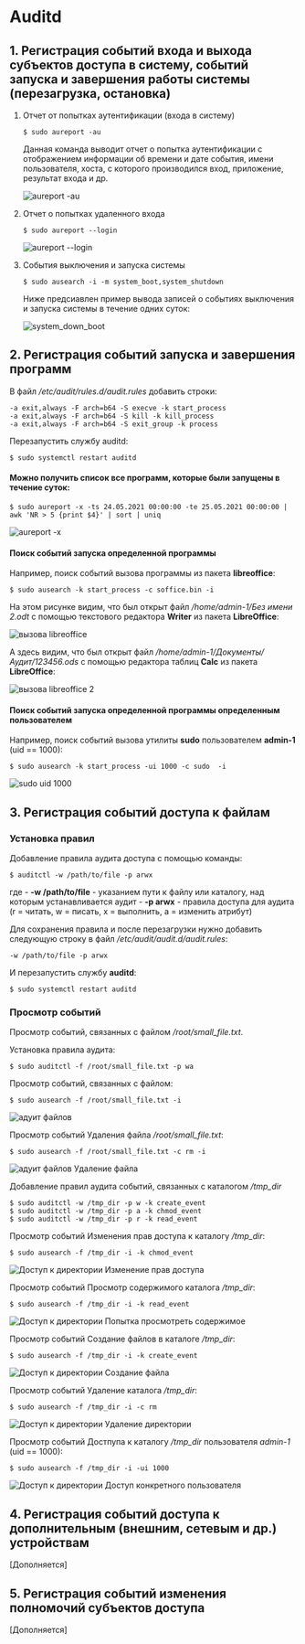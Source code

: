 # Auditd

## 1. Регистрация событий входа и выхода субъектов доступа в систему, событий запуска и завершения работы системы (перезагрузка, остановка)

1) Отчет от попытках аутентификации (входа в систему)
    ```
    $ sudo aureport -au
    ```
    
    Данная команда выводит отчет о попытка аутентификации с отображением информации об времени и дате события, имени пользователя, хоста, с которого производился вход, 
    приложение, результат входа и др.
    
    ![aureport -au](https://user-images.githubusercontent.com/40645030/119325487-961daa00-bc89-11eb-9070-45d9a19a3769.png)

2) Отчет о попытках удаленного входа
    
    ```
    $ sudo aureport --login
    ```
    
    ![aureport --login](https://user-images.githubusercontent.com/40645030/120147453-56a60f00-c1ef-11eb-8f1a-44a88cb47ea2.png)


3) События выключения и запуска системы
    
    ```
    $ sudo ausearch -i -m system_boot,system_shutdown
    ```
    Ниже предсиавлен пример вывода записей о событиях выключения и запуска системы в течение одних суток:
    
    ![system_down_boot](https://user-images.githubusercontent.com/40645030/119345196-39c68480-bca1-11eb-8c70-dcc6e44956fb.png)

   
## 2. Регистрация событий запуска и завершения программ
    
В файл */etc/audit/rules.d/audit.rules* добавить строки:
```
-a exit,always -F arch=b64 -S execve -k start_process
-a exit,always -F arch=b64 -S kill -k kill_process
-a exit,always -F arch=b64 -S exit_group -k process
```

Перезапустить службу auditd:

```
$ sudo systemctl restart auditd
```

#### Можно получить список все программ, которые были запущены в течение суток:

```
$ sudo aureport -x -ts 24.05.2021 00:00:00 -te 25.05.2021 00:00:00 | awk 'NR > 5 {print $4}' | sort | uniq
```

![aureport -x](https://user-images.githubusercontent.com/40645030/119349358-c3c51c00-bca6-11eb-9203-86819002f6b5.png)

#### Поиск событий запуска определенной программы

Например, поиск событий вызова программы из пакета **libreoffice**:

```
$ sudo ausearch -k start_process -c soffice.bin -i
```

На этом рисунке видим, что был открыт файл */home/admin-1/Без имени 2.odt* с помощью текстового редактора **Writer** из пакета **LibreOffice**:

![вызова libreoffice](https://user-images.githubusercontent.com/40645030/119356677-61244e00-bcaf-11eb-8662-e1c51ff8a4e2.png)

А здесь видим, что был открыт файл */home/admin-1/Документы/Аудит/123456.ods* с помощью редактора таблиц **Calc** из пакета **LibreOffice**:

![вызова libreoffice 2](https://user-images.githubusercontent.com/40645030/119357172-ed367580-bcaf-11eb-8805-f1c6b821f469.png)

#### Поиск событий запуска определенной программы определенным пользователем

Например, поиск событий вызова утилиты **sudo** пользователем **admin-1** (uid == 1000):

```
$ sudo ausearch -k start_process -ui 1000 -c sudo  -i
```

![sudo uid 1000 ](https://user-images.githubusercontent.com/40645030/119358004-d6445300-bcb0-11eb-9662-611a3639ed57.png)


## 3. Регистрация событий доступа к файлам


### Установка правил

Добавление правила аудита доступа с помощью команды: 
```
$ auditctl -w /path/to/file -p arwx
```
где 
    - **-w /path/to/file** - указанием пути к файлу или каталогу, над которым устанавливается аудит
    - **-p arwx** - правила доступа для аудита (r = читать, w = писать, x = выполнить, a = изменить атрибут)
    
Для сохранения правила и после перезагрузки нужно добавить следующую строку в файл */etc/audit/audit.d/audit.rules*:
```
-w /path/to/file -p arwx
```
И перезапустить службу **auditd**:

```
$ sudo systemctl restart auditd
```

### Просмотр событий

Просмотр событий, связанных с файлом */root/small_file.txt*.

Установка правила аудита: 

```
$ sudo auditctl -f /root/small_file.txt -p wa
```

Просмотр событий, связанных с файлом:

```
$ sudo ausearch -f /root/small_file.txt -i
```
![адуит файлов](https://user-images.githubusercontent.com/40645030/119447379-7c876b80-bd38-11eb-9765-4296516cc77d.png)


Просмотр событий Удаления файла */root/small_file.txt*:
```
$ sudo ausearch -f /root/small_file.txt -c rm -i
```

![адуит файлов Удаление файла](https://user-images.githubusercontent.com/40645030/119447401-84471000-bd38-11eb-8760-ba2fc8473399.png)

Добавление правил аудита событий, связанных с каталогом */tmp_dir*

```
$ sudo auditctl -w /tmp_dir -p w -k create_event
$ sudo auditctl -w /tmp_dir -p a -k chmod_event
$ sudo auditctl -w /tmp_dir -p r -k read_event
```

Просмотр событий Изменения прав доступа к каталогу */tmp_dir*:

```
$ sudo ausearch -f /tmp_dir -i -k chmod_event
```

![Доступ к директории Изменение прав доступа](https://user-images.githubusercontent.com/40645030/119450195-3cc28300-bd3c-11eb-9e7f-bc879951fca8.png)

Просмотр событий Просмотр содержимого каталога */tmp_dir*:

```
$ sudo ausearch -f /tmp_dir -i -k read_event
```

![Доступ к директории Попытка просмотреть содержимое](https://user-images.githubusercontent.com/40645030/119450229-45b35480-bd3c-11eb-9402-dace2ad7b77d.png)

Просмотр событий Создание файлов в каталоге */tmp_dir*:

```
$ sudo ausearch -f /tmp_dir -i -k create_event 
```

![Доступ к директории Создание файла](https://user-images.githubusercontent.com/40645030/119450277-5237ad00-bd3c-11eb-8c12-0bf733a9bbd9.png)

Просмотр событий Удаление каталога */tmp_dir*:

```
$ sudo ausearch -f /tmp_dir -i -c rm
```

![Доступ к директории Удаление директории](https://user-images.githubusercontent.com/40645030/119448779-76928a00-bd3a-11eb-8243-e3fc63fd73fd.png)

Просмотр событий Достпупа к каталогу */tmp_dir* пользователя *admin-1* (uid == 1000):

```
$ sudo ausearch -f /tmp_dir -i -ui 1000
```

![Доступ к директории Доступ конкретного пользователя](https://user-images.githubusercontent.com/40645030/119448846-8ca04a80-bd3a-11eb-8593-bcefae293e57.png)

## 4. Регистрация событий доступа к дополнительным (внешним, сетевым и др.) устройствам

[Дополняется]

## 5. Регистрация событий изменения полномочий субъектов доступа

[Дополняется]

